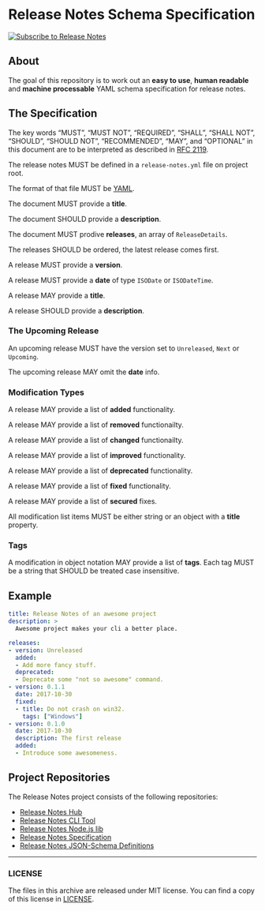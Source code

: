 # Release Notes Schema Specification

[![Subscribe to Release Notes](https://release-notes.com/badges/v1.svg)](https://release-notes.com/@release-notes/release-notes-spec)

## About

The goal of this repository is to work out an **easy to use**,
**human readable** and **machine processable** YAML schema specification for release notes.

## The Specification

The key words “MUST”, “MUST NOT”, “REQUIRED”, “SHALL”, “SHALL NOT”, “SHOULD”, “SHOULD NOT”, “RECOMMENDED”, “MAY”, and “OPTIONAL” in this document are to be interpreted as described in [RFC 2119](http://tools.ietf.org/html/rfc2119).

The release notes MUST be defined in a `release-notes.yml` file on project root.

The format of that file MUST be [YAML](http://www.yaml.org/spec/1.2/spec.html).

The document MUST provide a **title**.

The document SHOULD provide a **description**.

The document MUST prodive **releases**, an array of `ReleaseDetails`.

The releases SHOULD be ordered, the latest release comes first.

A release MUST provide a **version**.

A release MUST provide a **date** of type `ISODate` or `ISODateTime`.

A release MAY provide a **title**.

A release SHOULD provide a **description**.

### The Upcoming Release

An upcoming release MUST have the version set to `Unreleased`,
`Next` or `Upcoming`.

The upcoming release MAY omit the **date** info.

### Modification Types

A release MAY provide a list of **added** functionality.

A release MAY provide a list of **removed** functionailty.

A release MAY provide a list of **changed** functionailty.

A release MAY provide a list of **improved** functionality.

A release MAY provide a list of **deprecated** functionality.

A release MAY provide a list of **fixed** functionality.

A release MAY provide a list of **secured** fixes.

All modification list items MUST be either string or an object with a
**title** property.

### Tags

A modification in object notation MAY provide a list of **tags**.
Each tag MUST be a string that SHOULD be treated case insensitive.


## Example

```yaml
title: Release Notes of an awesome project
description: >
  Awesome project makes your cli a better place.

releases:
- version: Unreleased
  added:
  - Add more fancy stuff.
  deprecated:
  - Deprecate some "not so awesome" command.
- version: 0.1.1
  date: 2017-10-30
  fixed:
  - title: Do not crash on win32.
    tags: ["Windows"]
- version: 0.1.0
  date: 2017-10-30
  description: The first release
  added:
  - Introduce some awesomeness.
```

## Project Repositories

The Release Notes project consists of the following repositories:
   
- [Release Notes Hub](https://github.com/release-notes/release-notes-hub)
- [Release Notes CLI Tool](https://github.com/release-notes/release-notes-cli)
- [Release Notes Node.js lib](https://github.com/release-notes/release-notes-node)
- [Release Notes Specification](https://github.com/release-notes/release-notes-spec)
- [Release Notes JSON-Schema Definitions](https://github.com/release-notes/release-notes-schema)

---

### LICENSE

The files in this archive are released under MIT license.
You can find a copy of this license in [LICENSE](LICENSE).
